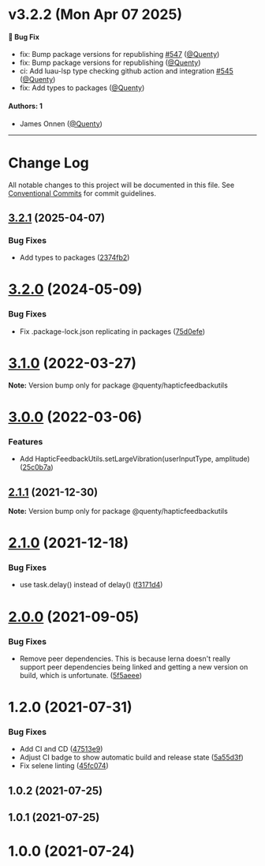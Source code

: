 # v3.2.2 (Mon Apr 07 2025)

#### 🐛 Bug Fix

- fix: Bump package versions for republishing [#547](https://github.com/Quenty/NevermoreEngine/pull/547) ([@Quenty](https://github.com/Quenty))
- fix: Bump package versions for republishing ([@Quenty](https://github.com/Quenty))
- ci: Add luau-lsp type checking github action and integration [#545](https://github.com/Quenty/NevermoreEngine/pull/545) ([@Quenty](https://github.com/Quenty))
- fix: Add types to packages ([@Quenty](https://github.com/Quenty))

#### Authors: 1

- James Onnen ([@Quenty](https://github.com/Quenty))

---

# Change Log

All notable changes to this project will be documented in this file.
See [Conventional Commits](https://conventionalcommits.org) for commit guidelines.

## [3.2.1](https://github.com/Quenty/NevermoreEngine/compare/@quenty/hapticfeedbackutils@3.2.0...@quenty/hapticfeedbackutils@3.2.1) (2025-04-07)


### Bug Fixes

* Add types to packages ([2374fb2](https://github.com/Quenty/NevermoreEngine/commit/2374fb2b043cfbe0e9b507b3316eec46a4e353a0))





# [3.2.0](https://github.com/Quenty/NevermoreEngine/compare/@quenty/hapticfeedbackutils@3.1.0...@quenty/hapticfeedbackutils@3.2.0) (2024-05-09)


### Bug Fixes

* Fix .package-lock.json replicating in packages ([75d0efe](https://github.com/Quenty/NevermoreEngine/commit/75d0efeef239f221d93352af71a5b3e930ec23c5))





# [3.1.0](https://github.com/Quenty/NevermoreEngine/compare/@quenty/hapticfeedbackutils@3.0.0...@quenty/hapticfeedbackutils@3.1.0) (2022-03-27)

**Note:** Version bump only for package @quenty/hapticfeedbackutils





# [3.0.0](https://github.com/Quenty/NevermoreEngine/compare/@quenty/hapticfeedbackutils@2.1.1...@quenty/hapticfeedbackutils@3.0.0) (2022-03-06)


### Features

* Add HapticFeedbackUtils.setLargeVibration(userInputType, amplitude) ([25c0b7a](https://github.com/Quenty/NevermoreEngine/commit/25c0b7a3d60db64362a7a151a9db729f7830bd16))





## [2.1.1](https://github.com/Quenty/NevermoreEngine/compare/@quenty/hapticfeedbackutils@2.1.0...@quenty/hapticfeedbackutils@2.1.1) (2021-12-30)

**Note:** Version bump only for package @quenty/hapticfeedbackutils





# [2.1.0](https://github.com/Quenty/NevermoreEngine/compare/@quenty/hapticfeedbackutils@2.0.0...@quenty/hapticfeedbackutils@2.1.0) (2021-12-18)


### Bug Fixes

* use task.delay() instead of delay() ([f3171d4](https://github.com/Quenty/NevermoreEngine/commit/f3171d409226dd38306818fa429136746ad4d213))





# [2.0.0](https://github.com/Quenty/NevermoreEngine/compare/@quenty/hapticfeedbackutils@1.2.0...@quenty/hapticfeedbackutils@2.0.0) (2021-09-05)


### Bug Fixes

* Remove peer dependencies. This is because lerna doesn't really support peer dependencies being linked and getting a new version on build, which is unfortunate. ([5f5aeee](https://github.com/Quenty/NevermoreEngine/commit/5f5aeeea8de9975435309e53679f0ef7064f9dd0))





# 1.2.0 (2021-07-31)


### Bug Fixes

* Add CI and CD ([47513e9](https://github.com/Quenty/NevermoreEngine/commit/47513e9b568162707534af132396dd8756947dd3))
* Adjust CI badge to show automatic build and release state ([5a55d3f](https://github.com/Quenty/NevermoreEngine/commit/5a55d3f19bf8d66a760d67da9b56ed47fab74656))
* Fix selene linting ([45fc074](https://github.com/Quenty/NevermoreEngine/commit/45fc07489ee59127ac6582689f19a0e87c1e5b5a))



## 1.0.2 (2021-07-25)



## 1.0.1 (2021-07-25)



# 1.0.0 (2021-07-24)
